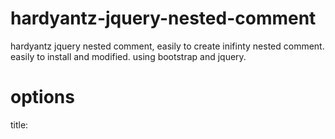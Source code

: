 hardyantz-jquery-nested-comment
===============================

hardyantz jquery nested comment, easily to create inifinty nested comment. easily to install and modified.
using bootstrap and jquery.


options
========
title: <title for your comment>,
url_get: <get url in json format>,
url_submit: <submit url json format, return response => true>,


how to use 
==========

include this file :
javascript  => 
<script src="js/jquery-1.10.2.js"></script>
<script src="js/bootstrap.min.js"></script>
<script src="js/jquery-comment.js"></script>

css =>
<link rel="stylesheet" href="css/bootstrap.min.css">


Example
========

<div class="comment-container"></div> 
<script type='text/javascript'>
$(document).ready(function() {
	$('div.comment-container').comment({
        title: 'The Comments',
        url_get: 'read.php',
		url_submit: 'submit.php'
		
	});
});
</script>


License
=======
This project is licensed under the terms of the MIT license.

		

